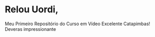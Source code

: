 # Relou Uordi,
 Meu Primeiro Repositório do Curso em Vídeo
Excelente
Catapimbas! Deveras impressionante
